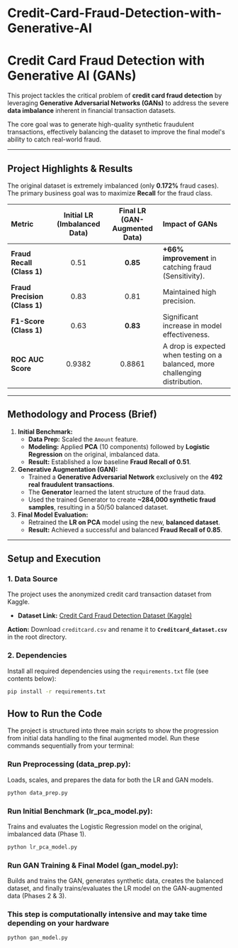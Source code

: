# Credit-Card-Fraud-Detection-with-Generative-AI

# Credit Card Fraud Detection with Generative AI (GANs)

This project tackles the critical problem of **credit card fraud detection** by leveraging **Generative Adversarial Networks (GANs)** to address the severe **data imbalance** inherent in financial transaction datasets.

The core goal was to generate high-quality synthetic fraudulent transactions, effectively balancing the dataset to improve the final model's ability to catch real-world fraud.

---

## Project Highlights & Results

The original dataset is extremely imbalanced (only **0.172%** fraud cases). The primary business goal was to maximize **Recall** for the fraud class.

| Metric | Initial LR (Imbalanced Data) | Final LR (GAN-Augmented Data) | Impact of GANs |
| :--- | :---: | :---: | :--- |
| **Fraud Recall (Class 1)** | 0.51 | **0.85** | **+66% improvement** in catching fraud (Sensitivity). |
| **Fraud Precision (Class 1)**| 0.83 | 0.81 | Maintained high precision. |
| **F1-Score (Class 1)** | 0.63 | **0.83** | Significant increase in model effectiveness. |
| **ROC AUC Score** | 0.9382 | 0.8861 | A drop is expected when testing on a balanced, more challenging distribution. |

---

## Methodology and Process (Brief)

1.  **Initial Benchmark:**
    * **Data Prep:** Scaled the `Amount` feature.
    * **Modeling:** Applied **PCA** (10 components) followed by **Logistic Regression** on the original, imbalanced data.
    * **Result:** Established a low baseline **Fraud Recall of 0.51**.
2.  **Generative Augmentation (GAN):**
    * Trained a **Generative Adversarial Network** exclusively on the **492 real fraudulent transactions**.
    * The **Generator** learned the latent structure of the fraud data.
    * Used the trained Generator to create **~284,000 synthetic fraud samples**, resulting in a 50/50 balanced dataset.
3.  **Final Model Evaluation:**
    * Retrained the **LR on PCA** model using the new, **balanced dataset**.
    * **Result:** Achieved a successful and balanced **Fraud Recall of 0.85**.

---

## Setup and Execution

### 1. Data Source

The project uses the anonymized credit card transaction dataset from Kaggle.

* **Dataset Link:** [Credit Card Fraud Detection Dataset (Kaggle)](https://www.kaggle.com/datasets/mlg-ulb/creditcardfraud)

**Action:** Download `creditcard.csv` and rename it to **`Creditcard_dataset.csv`** in the root directory.

### 2. Dependencies

Install all required dependencies using the `requirements.txt` file (see contents below):

```bash
pip install -r requirements.txt
```

## How to Run the Code
The project is structured into three main scripts to show the progression from initial data handling to the final augmented model. Run these commands sequentially from your terminal:

### Run Preprocessing (data_prep.py):
Loads, scales, and prepares the data for both the LR and GAN models.

```bash
python data_prep.py
```
### Run Initial Benchmark (lr_pca_model.py):
Trains and evaluates the Logistic Regression model on the original, imbalanced data (Phase 1).

```bash
python lr_pca_model.py
```
### Run GAN Training & Final Model (gan_model.py):
Builds and trains the GAN, generates synthetic data, creates the balanced dataset, and finally trains/evaluates the LR model on the GAN-augmented data (Phases 2 & 3).

### This step is computationally intensive and may take time depending on your hardware
```bash
python gan_model.py
```
